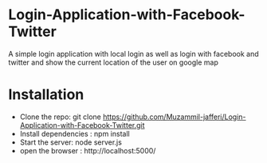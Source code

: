 # Login-Application-with-Facebook-Twitter
A simple login application with local login as well as login with facebook and twitter and show the current location of the user on google map

# Installation
- Clone the repo: git clone https://github.com/Muzammil-jafferi/Login-Application-with-Facebook-Twitter.git
- Install dependencies : npm install
- Start the server: node server.js
- open the browser : http://localhost:5000/